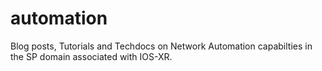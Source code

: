 # automation
Blog posts, Tutorials and Techdocs on Network Automation capabilties in the SP domain associated with IOS-XR.
